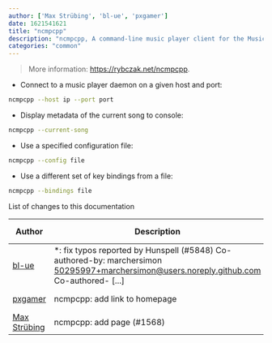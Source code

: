 ```yaml
---
author: ['Max Strübing', 'bl-ue', 'pxgamer']
date: 1621541621
title: "ncmpcpp"
description: "ncmpcpp, A command-line music player client for the Music Player Daemon."
categories: "common"
---
```

> More information: <https://rybczak.net/ncmpcpp>.

- Connect to a music player daemon on a given host and port:

```bash
ncmpcpp --host ip --port port
```

- Display metadata of the current song to console:

```bash
ncmpcpp --current-song
```

- Use a specified configuration file:

```bash
ncmpcpp --config file
```

- Use a different set of key bindings from a file:

```bash
ncmpcpp --bindings file
```
List of changes to this documentation


Author | Description | ISO 8601 Date | GitHub link
------|-----|-----|-----
[bl-ue](mailto:54780737+bl-ue@users.noreply.github.com) | *: fix typos reported by Hunspell (#5848) Co-authored-by: marchersimon <50295997+marchersimon@users.noreply.github.com> Co-authored- [...] | 2021-05-20T22:13:41 | [8ebd171d6f00](https://github.com/tldr-pages/tldr/commit/8ebd171d6f001698709fefc02b1fd5cc9f3a99c4)
[pxgamer](mailto:owzie123@gmail.com) | ncmpcpp: add link to homepage | 2019-06-04T21:29:40 | [a08f70cdbd73](https://github.com/tldr-pages/tldr/commit/a08f70cdbd73031cf4b655418db08b596d2c35e1)
[Max Strübing](mailto:mxstrbng@gmail.com) | ncmpcpp: add page (#1568) | 2017-10-25T10:06:35 | [383c7d4b27ca](https://github.com/tldr-pages/tldr/commit/383c7d4b27cabf3699f1ccf7dfee61a8c4e3c786)

